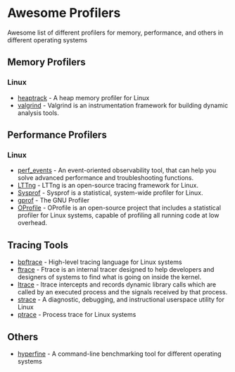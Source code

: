 # Awesome Profilers
Awesome list of different profilers for memory, performance, and others in different operating systems

## Memory Profilers
### Linux
* [heaptrack](https://github.com/KDE/heaptrack) - A heap memory profiler for Linux
* [valgrind](https://valgrind.org/) - Valgrind is an instrumentation framework for building dynamic analysis tools.

## Performance Profilers
### Linux
* [perf_events](https://www.brendangregg.com/perf.html) - An event-oriented observability tool, that can help you solve advanced performance and troubleshooting functions.
* [LTTng](https://lttng.org/) - LTTng is an open-source tracing framework for Linux.
* [Sysprof](https://www.sysprof.com/) - Sysprof is a statistical, system-wide profiler for Linux.
* [gprof](https://ftp.gnu.org/old-gnu/Manuals/gprof-2.9.1/html_mono/gprof.html) - The GNU Profiler
* [OProfile](https://oprofile.sourceforge.io/) - OProfile is an open-source project that includes a statistical profiler for Linux systems, capable of profiling all running code at low overhead.

## Tracing Tools
* [bpftrace](https://bpftrace.org/) - High-level tracing language for Linux systems 
* [ftrace](https://www.kernel.org/doc/html/v5.0/trace/ftrace.html) - Ftrace is an internal tracer designed to help developers and designers of systems to find what is going on inside the kernel.
* [ltrace](https://ltrace.org/) - ltrace intercepts and records dynamic library calls which are called by an executed process and the signals received by that process.
* [strace](https://github.com/strace/strace) - A diagnostic, debugging, and instructional userspace utility for Linux
* [ptrace](https://man7.org/linux/man-pages/man2/ptrace.2.html) - Process trace for Linux systems

## Others
* [hyperfine](https://github.com/sharkdp/hyperfine) - A command-line benchmarking tool for different operating systems
